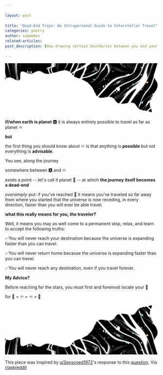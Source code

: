 ```yaml
---

layout: post

title: "Dead-End Trips: An Intrapersonal Guide to Interstellar Travel"
categories: poetry
author: saqmemes
related-articles:
post_description: [How drawing certain boundaries between you and your higher self may reveal your true potential. Plus the one thing you should know before next voyage]

---
```



![space1](/assets/post_media/2021-3-21-dead-end-trips/deadendtop1.jpg "space1")

**if/when earth is planet** 🅰️ 
it is always entirely possible
to travel as far as planet ♾️

**but**

the first thing you should know about ♾️
is that anything is **possible** but not everything is **advisable**.


You see, along the journey

somewhere between 🅰️ and ♾️

exists a point -- let's call it planet 🦓 --
at which **the journey itself becomes a dead-end**


*oversimply-put:*
if you've reached 🦓
it means you’ve traveled so far away from where you started
that the universe is now receding, in every direction,
faster than you will ever be able travel.


**what this really means for you, the traveler?**

Well, it means you may as well come to a permanent stop, relax, and learn to accept the following truths:

✅You will never reach your destination because the universe is expanding faster than you can travel.

✅You will never return home because the universe is expanding faster than you can travel.

✅You will never reach any destination, even if you travel forever.



**My Advice?**


Before reaching for the stars, you must first and foremost locate your 🦓 



for 🦓 = ♾️ = ♾️ = 🦓



![space2](/assets/post_media/2021-3-21-dead-end-trips/deadendbottom1.jpg "space2")






This piece was inspired by [u/Sexycoed1972](https://www.reddit.com/user/Sexycoed1972/)'s response to this [question](https://www.reddit.com/r/AskReddit/comments/k2c9rp/what_is_the_scariestcreepiest_theory_you_know/gdu778g/?utm_source=reddit&utm_medium=web2x&context=3). Via [r/askreddit](https://www.reddit.com/r/AskReddit/)

